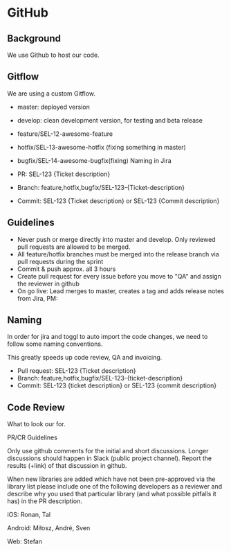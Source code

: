 # GitHub

## Background

We use Github to host our code.

## Gitflow

We are using a custom Gitflow.

- master: deployed version
- develop: clean development version, for testing and beta release

- feature/SEL-12-awesome-feature
- hotfix/SEL-13-awesome-hotfix (fixing something in master)
- bugfix/SEL-14-awesome-bugfix(fixing)
Naming in Jira

- PR: SEL-123 {Ticket description}
- Branch: feature,hotfix,bugfix/SEL-123-{Ticket-description}
- Commit: SEL-123 {Ticket description} or SEL-123 {Commit description}

## Guidelines

- Never push or merge directly into master and develop. Only reviewed pull requests are allowed to be merged.
- All feature/hotfix branches must be merged into the release branch via pull requests during the sprint
- Commit & push approx. all 3 hours
- Create pull request for every issue before you move to "QA" and assign the reviewer in github
- On go live: Lead merges to master, creates a tag and adds release notes from Jira, PM: 

## Naming

In order for jira and toggl to auto import the code changes, we need to follow some naming conventions.

This greatly speeds up code review, QA and invoicing.

- Pull request: SEL-123 {Ticket description}
- Branch: feature,hotfix,bugfix/SEL-123-{ticket-description}
- Commit: SEL-123 {ticket description} or SEL-123 {commit description}

## Code Review

What to look our for.

PR/CR Guidelines

Only use github comments for the initial and short discussions. Longer discussions should happen in Slack (public project channel). Report the results (+link) of that discussion in github.

When new libraries are added which have not been pre-approved via the library list please include one of the following developers as a reviewer and describe why you used that particular library (and what possible pitfalls it has) in the PR description.

iOS: Ronan, Tal

Android: Miłosz, André, Sven

Web: Stefan